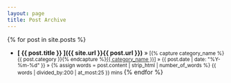 ```yaml
---
layout: page
title: Post Archive
---
```


{% for post in site.posts %}
  * **[ {{ post.title }} ]({{ site.url }}{{ post.url }})** &raquo;<small> [{% capture category_name %}{{ post.category }}{% endcapture %}<a style="white-space: nowrap; color: #303030" href="{{site.url}}/category/{{ category_name }}">{{ category_name }}</a>]
   &raquo; {{ post.date | date: "%Y-%m-%d" }} &raquo; {% assign words = post.content | strip_html | number_of_words %}
    {{ words | divided_by:200 | at_most:25 }} mins </small>
{% endfor %}
